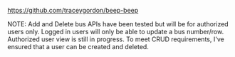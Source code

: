 https://github.com/traceygordon/beep-beep

NOTE: Add and Delete bus APIs have been tested but will be for authorized users only. Logged in users will only be able to update a bus number/row.
Authorized user view is still in progress.
To meet CRUD requirements, I've ensured that a user can be created and deleted.
